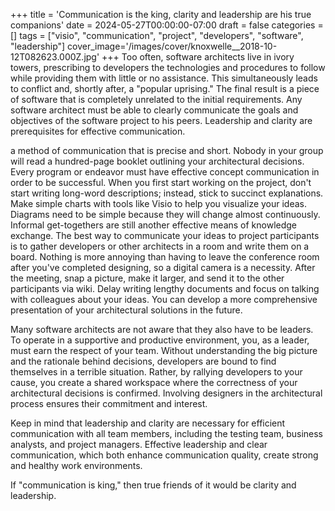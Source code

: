 +++
title = 'Communication is the king, clarity and leadership are his true companions'
date = 2024-05-27T00:00:00-07:00
draft = false
categories = []
tags = ["visio", "communication", "project", "developers", "software", "leadership"]
cover_image='/images/cover/knoxwelle__2018-10-12T082623.000Z.jpg'
+++
Too often, software architects live in ivory towers, prescribing to developers the technologies and procedures to follow while providing them with little or no assistance. This simultaneously leads to conflict and, shortly after, a "popular uprising." The final result is a piece of software that is completely unrelated to the initial requirements. Any software architect must be able to clearly communicate the goals and objectives of the software project to his peers. Leadership and clarity are prerequisites for effective communication.

a method of communication that is precise and short. Nobody in your group will read a hundred-page booklet outlining your architectural decisions. Every program or endeavor must have effective concept communication in order to be successful. When you first start working on the project, don't start writing long-word descriptions; instead, stick to succinct explanations. Make simple charts with tools like Visio to help you visualize your ideas. Diagrams need to be simple because they will change almost continuously. Informal get-togethers are still another effective means of knowledge exchange. The best way to communicate your ideas to project participants is to gather developers or other architects in a room and write them on a board. Nothing is more annoying than having to leave the conference room after you've completed designing, so a digital camera is a necessity. After the meeting, snap a picture, make it larger, and send it to the other participants via wiki. Delay writing lengthy documents and focus on talking with colleagues about your ideas. You can develop a more comprehensive presentation of your architectural solutions in the future.

Many software architects are not aware that they also have to be leaders. To operate in a supportive and productive environment, you, as a leader, must earn the respect of your team. Without understanding the big picture and the rationale behind decisions, developers are bound to find themselves in a terrible situation. Rather, by rallying developers to your cause, you create a shared workspace where the correctness of your architectural decisions is confirmed. Involving designers in the architectural process ensures their commitment and interest.

Keep in mind that leadership and clarity are necessary for efficient communication with all team members, including the testing team, business analysts, and project managers. Effective leadership and clear communication, which both enhance communication quality, create strong and healthy work environments.

If "communication is king," then true friends of it would be clarity and leadership.